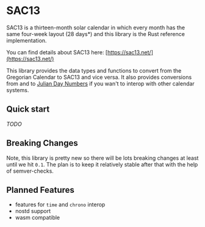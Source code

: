 # SAC13

SAC13 is a thirteen-month solar calendar in which every month has the same four-week layout (28 days*) and this library is the Rust reference implementation.

You can find details about SAC13 here: [https://sac13.net/](https://sac13.net/)

This library provides the data types and functions to convert from the Gregorian Calendar to SAC13 and vice versa. It also provides conversions from and to [Julian Day Numbers](https://en.wikipedia.org/wiki/Julian_day) if you wan't to interop with other calendar systems.

## Quick start
_TODO_

## Breaking Changes
Note, this library is pretty new so there will be lots breaking changes at least until we hit `0.1`. The plan is to keep it relatively stable after that with the help of semver-checks.

## Planned Features
- features for `time` and `chrono` interop
- nostd support
- wasm compatible
